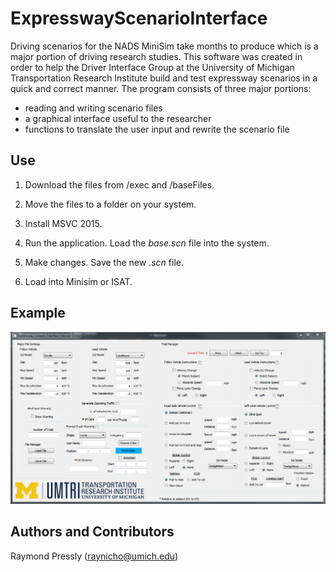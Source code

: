 # ExpresswayScenarioInterface

Driving scenarios for the NADS MiniSim take months to produce which is a major portion of driving research studies. This software was created in order to help the Driver Interface Group at the University of Michigan Transportation Research Institute build and test expressway scenarios in a quick and correct manner. The program consists of three major portions:

- reading and writing scenario files
- a graphical interface useful to the researcher
- functions to translate the user input and rewrite the scenario file

## Use

1. Download the files from /exec and /baseFiles.

2. Move the files to a folder on your system.

3. Install MSVC 2015.

4. Run the application. Load the *base.scn* file into the system.

5. Make changes. Save the new *.scn* file.

6. Load into Minisim or ISAT.

## Example

![alt tag](https://raw.githubusercontent.com/raynicho/ExpresswayScenarioInterface/master/docs/interface.PNG)


## Authors and Contributors

Raymond Pressly (raynicho@umich.edu)
